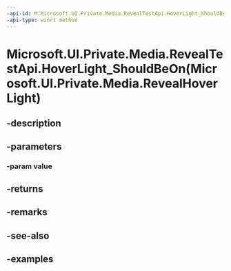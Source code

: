 ```yaml
---
-api-id: M:Microsoft.UI.Private.Media.RevealTestApi.HoverLight_ShouldBeOn(Microsoft.UI.Private.Media.RevealHoverLight)
-api-type: winrt method
---
```


# Microsoft.UI.Private.Media.RevealTestApi.HoverLight_ShouldBeOn(Microsoft.UI.Private.Media.RevealHoverLight)

<!--
public bool HoverLight_ShouldBeOn (Microsoft.UI.Private.Media.RevealHoverLight value);
-->


## -description

## -parameters

### -param value

## -returns

## -remarks

## -see-also

## -examples



